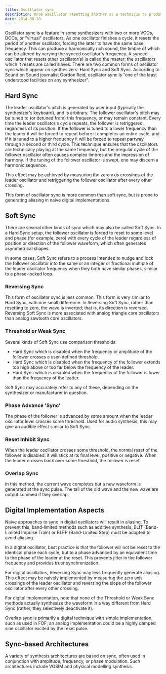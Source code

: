 ```yaml
---
title: Oscillator sync
description: Once oscillator resetting another as a technique to produce harmonically reach sounds
date: 2014-09-20
---
```



Oscillator sync is a feature in some synthesizers with two or more VCOs, DCOs, or "virtual" oscillators. As one oscillator finishes a cycle, it resets the period of another oscillator, forcing the latter to have the same base frequency. This can produce a harmonically rich sound, the timbre of which can be altered by varying the synced oscillator's frequency. A synced oscillator that resets other oscillator(s) is called the master; the oscillators which it resets are called slaves. There are two common forms of oscillator sync which appear on synthesizers: Hard Sync and Soft Sync. According to Sound on Sound journalist Gordon Reid, oscillator sync is "one of the least understood facilities on any synthesizer".

## Hard Sync

The leader oscillator's pitch is generated by user input (typically the synthesizer's keyboard), and is arbitrary. The follower oscillator's pitch may be tuned to (or detuned from) this frequency, or may remain constant. Every time the leader oscillator's cycle repeats, the follower is retriggered, regardless of its position. If the follower is tuned to a lower frequency than the leader it will be forced to repeat before it completes an entire cycle, and if it is tuned to a higher frequency it will be forced to repeat partway through a second or third cycle. This technique ensures that the oscillators are technically playing at the same frequency, but the irregular cycle of the follower oscillator often causes complex timbres and the impression of harmony. If the tuning of the follower oscillator is swept, one may discern a harmonic sequence.

This effect may be achieved by measuring the zero axis crossings of the leader oscillator and retriggering the follower oscillator after every other crossing.

This form of oscillator sync is more common than soft sync, but is prone to generating aliasing in naive digital implementations.

## Soft Sync

There are several other kinds of sync which may also be called Soft Sync. In a Hard Sync setup, the follower oscillator is forced to reset to some level and phase (for example, zero) with every cycle of the leader regardless of position or direction of the follower waveform, which often generates asymmetrical shapes.

In some cases, Soft Sync refers to a process intended to nudge and lock the follower oscillator into the same or an integer or fractional multiple of the leader oscillator frequency when they both have similar phases, similar to a phase-locked loop.

### Reversing Sync

This form of oscillator sync is less common. This form is very similar to Hard Sync, with one small difference. In Reversing Soft Sync, rather than resetting to zero, the wave is inverted; that is, its direction is reversed. Reversing Soft Sync is more associated with analog triangle core oscillators than analog sawtooth core oscillators.

### Threshold or Weak Sync

Several kinds of Soft Sync use comparison thresholds:

- Hard Sync which is disabled when the frequency or amplitude of the follower crosses a user-defined threshold.
- Hard Sync which is disabled when the frequency of the follower extends too high above or too far below the frequency of the leader.
- Hard Sync which is disabled when the frequency of the follower is lower than the frequency of the leader.

Soft Sync may accurately refer to any of these, depending on the synthesizer or manufacturer in question.

### Phase Advance 'Sync'

The phase of the follower is advanced by some amount when the leader oscillator level crosses some threshold. Used for audio synthesis, this may give an audible effect similar to Soft Sync.

### Reset Inhibit Sync

When the leader oscillator crosses some threshold, the normal reset of the follower is disabled: it will stick at its final level, positive or negative. When the leader crosses back over some threshold, the follower is reset.

### Overlap Sync

In this method, the current wave completes but a new waveform is generated at the sync pulse. The tail of the old wave and the new wave are output summed if they overlap.

## Digital Implementation Aspects

Naive approaches to sync in digital oscillators will result in aliasing. To prevent this, band-limited methods such as additive synthesis, BLIT (Band-Limited Impulse Train) or BLEP (Band-Limited Step) must be adopted to avoid aliasing.

In a digital oscillator, best practice is that the follower will not be reset to the identical phase each cycle, but to a phase advanced by an equivalent time to the phase of the leader at the reset. This prevents jitter in the follower frequency and provides truer synchronization.

For digital oscillators, Reversing Sync may less frequently generate aliasing. This effect may be naively implemented by measuring the zero axis crossings of the leader oscillator and reversing the slope of the follower oscillator after every other crossing.

For digital implementation, note that none of the Threshold or Weak Sync methods actually synthesize the waveform in a way different from Hard Sync (rather, they selectively deactivate it).

Overlap sync is primarily a digital technique with simple implementation, such as used in FOF; an analog implementation could be a highly damped sine oscillator excited by the reset pulse.

## Sync-based Architectures

A variety of synthesis architectures are based on sync, often used in conjunction with amplitude, frequency, or phase modulation. Such architectures include VOSIM and physical modelling synthesis. 